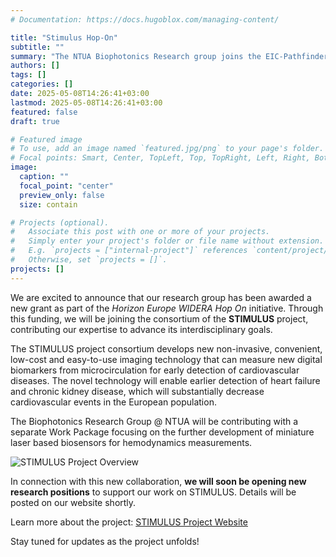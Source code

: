 ```yaml
---
# Documentation: https://docs.hugoblox.com/managing-content/

title: "Stimulus Hop-On"
subtitle: ""
summary: "The NTUA Biophotonics Research group joins the EIC-Pathfinder STIMULUS Project"
authors: []
tags: []
categories: []
date: 2025-05-08T14:26:41+03:00
lastmod: 2025-05-08T14:26:41+03:00
featured: false
draft: true

# Featured image
# To use, add an image named `featured.jpg/png` to your page's folder.
# Focal points: Smart, Center, TopLeft, Top, TopRight, Left, Right, BottomLeft, Bottom, BottomRight.
image:
  caption: ""
  focal_point: "center"
  preview_only: false
  size: contain

# Projects (optional).
#   Associate this post with one or more of your projects.
#   Simply enter your project's folder or file name without extension.
#   E.g. `projects = ["internal-project"]` references `content/project/deep-learning/index.md`.
#   Otherwise, set `projects = []`.
projects: []
---
```


We are excited to announce that our research group has been awarded a new grant as part of the *Horizon Europe WIDERA Hop On* initiative. Through this funding, we will be joining the consortium of the **STIMULUS** project, contributing our expertise to advance its interdisciplinary goals.

The STIMULUS project consortium develops new non-invasive, convenient, low-cost and easy-to-use imaging technology that can measure new digital biomarkers from microcirculation for early detection of cardiovascular diseases. The novel technology will enable earlier detection of heart failure and chronic kidney disease, which will substantially decrease cardiovascular events in the European population.

The Biophotonics Research Group @ NTUA will be contributing with a separate Work Package focusing on the further development of miniature laser based biosensors for hemodynamics measurements.  

![STIMULUS Project Overview](stimulus-concept.png)

In connection with this new collaboration, **we will soon be opening new research positions** to support our work on STIMULUS. Details will be posted on our website shortly.

Learn more about the project: [STIMULUS Project Website](https://sites.utu.fi/stimulus/project/)

Stay tuned for updates as the project unfolds!

<!-- **STIMULUS** (*Smart Technologies for Improving Monitoring and Understanding in Long-term Urban Sustainability*) aims to develop cutting-edge tools and methods to support sustainable urban development, focusing on data-driven decision-making and inclusive innovation across European cities.

As part of the project, our team will be working on **[insert brief description of your group's focus within the project]**, leveraging our strengths in [insert relevant research areas] to support the consortium’s broader objectives.

In connection with this new collaboration, **we will soon be opening new research positions** to support our work on STIMULUS. Details will be posted on our website shortly.

🔗 Learn more about the project: [Insert STIMULUS website link]

Stay tuned for updates as the project unfolds! -->